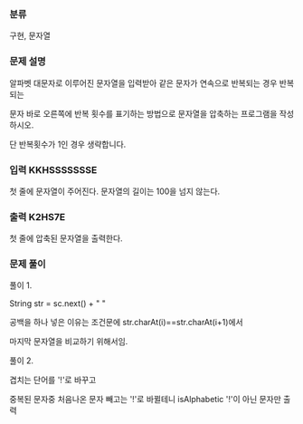 ### 분류

구현, 문자열

### 문제 설명

<p>
알파벳 대문자로 이루어진 문자열을 입력받아 같은 문자가 연속으로 반복되는 경우 반복되는
</p>
<p>
  
문자 바로 오른쪽에 반복 횟수를 표기하는 방법으로 문자열을 압축하는 프로그램을 작성하시오.
</p>
<p>
단 반복횟수가 1인 경우 생략합니다.
</p>


### 입력  KKHSSSSSSSE


 <p>첫 줄에 문자열이 주어진다. 문자열의 길이는 100을 넘지 않는다.</p>

### 출력 K2HS7E

 <p> 첫 줄에 압축된 문자열을 출력한다.</p>

### 문제 풀이
<p>풀이 1.  </p>
<p>String str = sc.next() + " "</p>
<p>공백을 하나 넣은 이유는 조건문에 str.charAt(i)==str.charAt(i+1)에서 </p>
<p>마지막 문자열을 비교하기 위해서임.</p>

<p>풀이 2.</p>
<p>겹치는 단어를 '!'로 바꾸고</p>
<p>중복된 문자중 처음나온 문자 빼고는 '!'로 바뀔테니 isAlphabetic '!'이 아닌 문자만 출력</p>
